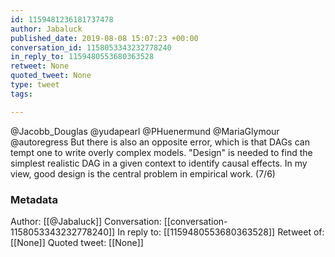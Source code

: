 ```yaml
---
id: 1159481236181737478
author: Jabaluck
published_date: 2019-08-08 15:07:23 +00:00
conversation_id: 1158053343232778240
in_reply_to: 1159480553680363528
retweet: None
quoted_tweet: None
type: tweet
tags:

---
```


@Jacobb_Douglas @yudapearl @PHuenermund @MariaGlymour @autoregress But there is also an opposite error, which is that DAGs can tempt one to write overly complex models. "Design" is needed to find the simplest realistic DAG in a given context to identify causal effects. In my view, good design is the central problem in empirical work. (7/6)

### Metadata

Author: [[@Jabaluck]]
Conversation: [[conversation-1158053343232778240]]
In reply to: [[1159480553680363528]]
Retweet of: [[None]]
Quoted tweet: [[None]]
